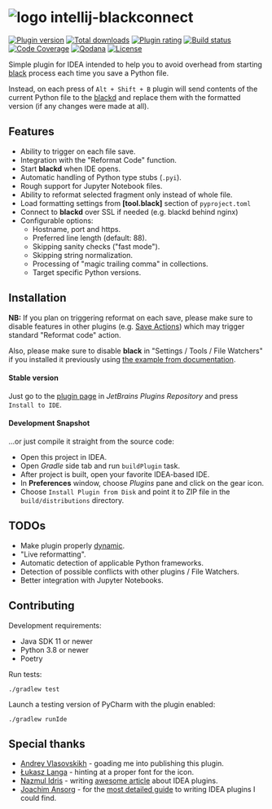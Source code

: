 # ![logo](https://raw.githubusercontent.com/lensvol/intellij-blackconnect/master/_static/readme_logo.svg) intellij-blackconnect
 
[![Plugin version](https://img.shields.io/jetbrains/plugin/v/14321-blackconnect)](https://plugins.jetbrains.com/plugin/14321-blackconnect/versions) 
[![Total downloads](https://img.shields.io/jetbrains/plugin/d/14321-blackconnect)](https://plugins.jetbrains.com/plugin/14321-blackconnect) 
[![Plugin rating](https://img.shields.io/jetbrains/plugin/r/rating/14321-blackconnect)](https://plugins.jetbrains.com/plugin/14321-blackconnect/reviews)
[![Build status](https://github.com/lensvol/intellij-blackconnect/workflows/build/badge.svg)](https://github.com/lensvol/intellij-blackconnect/actions?query=workflow%3Abuild) 
[![Code Coverage](https://codecov.io/gh/lensvol/intellij-blackconnect/branch/master/graph/badge.svg)](https://codecov.io/gh/lensvol/intellij-blackconnect)
[![Qodana](https://github.com/lensvol/intellij-blackconnect/actions/workflows/run_qodana.yaml/badge.svg)](https://github.com/lensvol/intellij-blackconnect/actions/workflows/run_qodana.yaml)
[![License](https://img.shields.io/github/license/lensvol/intellij-blackconnect)](https://github.com/lensvol/intellij-blackconnect/blob/master/LICENSE)

Simple plugin for IDEA intended to help you to avoid overhead from starting [black](https://github.com/psf/black) process each time you save a Python file.

Instead, on each press of `Alt + Shift + B` plugin will send contents of the current Python file to the [blackd](https://black.readthedocs.io/en/stable/usage_and_configuration/black_as_a_server.html) and replace them with the formatted version (if any changes were made at all).

## Features

* Ability to trigger on each file save.
* Integration with the "Reformat Code" function.
* Start **blackd** when IDE opens.
* Automatic handling of Python type stubs (`.pyi`).
* Rough support for Jupyter Notebook files.
* Ability to reformat selected fragment only instead of whole file.
* Load formatting settings from **[tool.black]** section of `pyproject.toml`
* Connect to **blackd** over SSL if needed (e.g. blackd behind nginx)
* Configurable options:
    * Hostname, port and https.
    * Preferred line length (default: 88).
    * Skipping sanity checks ("fast mode").
    * Skipping string normalization.
    * Processing of "magic trailing comma" in collections.
    * Target specific Python versions.

## Installation

**NB:** If you plan on triggering reformat on each save, please make sure to disable features in other plugins (e.g. [Save Actions](https://plugins.jetbrains.com/plugin/7642-save-actions)) which may trigger standard "Reformat code" action. 

Also, please make sure to disable **black** in "Settings / Tools / File Watchers" if you installed it previously using [the example from documentation](https://black.readthedocs.io/en/stable/editor_integration.html).

#### Stable version

Just go to the [plugin page](https://plugins.jetbrains.com/plugin/14321-blackconnect) in *JetBrains Plugins Repository* and press `Install to IDE`.

#### Development Snapshot

...or just compile it straight from the source code:

* Open this project in IDEA.
* Open _Gradle_ side tab and run `buildPlugin` task.
* After project is built, open your favorite IDEA-based IDE.
* In **Preferences** window, choose *Plugins* pane and click on the gear icon.
* Choose `Install Plugin from Disk` and point it to ZIP file in the `build/distributions` directory.

## TODOs

* Make plugin properly [dynamic](https://www.jetbrains.org/intellij/sdk/docs/basics/plugin_structure/dynamic_plugins.html).
* "Live reformatting".
* Automatic detection of applicable Python frameworks.
* Detection of possible conflicts with other plugins / File Watchers.
* Better integration with Jupyter Notebooks.

## Contributing

Development requirements:

* Java SDK 11 or newer
* Python 3.8 or newer
* Poetry

Run tests:

```shell
./gradlew test
```

Launch a testing version of PyCharm with the plugin enabled:

```shell
./gradlew runIde
```

## Special thanks

* [Andrey Vlasovskikh](https://github.com/vlasovskikh) - goading me into publishing this plugin.
* [Łukasz Langa](https://github.com/ambv) - hinting at a proper font for the icon.
* [Nazmul Idris](https://github.com/nazmulidris) - writing [awesome article](https://developerlife.com/2020/11/21/idea-plugin-example-intro/) about IDEA plugins.
* [Joachim Ansorg](https://github.com/jansorg) - for the [most detailed guide](https://www.plugin-dev.com/intellij/) to writing IDEA plugins I could find.
